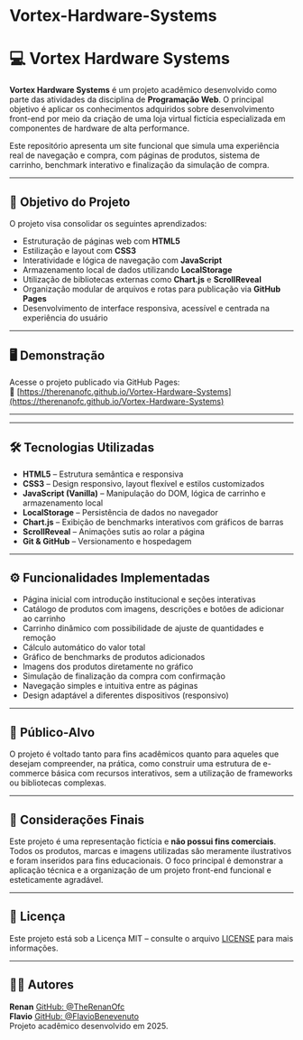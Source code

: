 # Vortex-Hardware-Systems

# 💻 Vortex Hardware Systems

**Vortex Hardware Systems** é um projeto acadêmico desenvolvido como parte das atividades da disciplina de **Programação Web**. O principal objetivo é aplicar os conhecimentos adquiridos sobre desenvolvimento front-end por meio da criação de uma loja virtual fictícia especializada em componentes de hardware de alta performance.

Este repositório apresenta um site funcional que simula uma experiência real de navegação e compra, com páginas de produtos, sistema de carrinho, benchmark interativo e finalização da simulação de compra.

---

## 📘 Objetivo do Projeto

O projeto visa consolidar os seguintes aprendizados:

- Estruturação de páginas web com **HTML5**
- Estilização e layout com **CSS3**
- Interatividade e lógica de navegação com **JavaScript**
- Armazenamento local de dados utilizando **LocalStorage**
- Utilização de bibliotecas externas como **Chart.js** e **ScrollReveal**
- Organização modular de arquivos e rotas para publicação via **GitHub Pages**
- Desenvolvimento de interface responsiva, acessível e centrada na experiência do usuário

---

## 🖥️ Demonstração

Acesse o projeto publicado via GitHub Pages:  
🔗 [https://therenanofc.github.io/Vortex-Hardware-Systems](https://therenanofc.github.io/Vortex-Hardware-Systems)

---


---

## 🛠️ Tecnologias Utilizadas

- **HTML5** – Estrutura semântica e responsiva
- **CSS3** – Design responsivo, layout flexível e estilos customizados
- **JavaScript (Vanilla)** – Manipulação do DOM, lógica de carrinho e armazenamento local
- **LocalStorage** – Persistência de dados no navegador
- **Chart.js** – Exibição de benchmarks interativos com gráficos de barras
- **ScrollReveal** – Animações sutis ao rolar a página
- **Git & GitHub** – Versionamento e hospedagem

---

## ⚙ Funcionalidades Implementadas

-  Página inicial com introdução institucional e seções interativas
-  Catálogo de produtos com imagens, descrições e botões de adicionar ao carrinho
-  Carrinho dinâmico com possibilidade de ajuste de quantidades e remoção
-  Cálculo automático do valor total
-  Gráfico de benchmarks de produtos adicionados
-  Imagens dos produtos diretamente no gráfico
-  Simulação de finalização da compra com confirmação
-  Navegação simples e intuitiva entre as páginas
-  Design adaptável a diferentes dispositivos (responsivo)

---

## 🎯 Público-Alvo

O projeto é voltado tanto para fins acadêmicos quanto para aqueles que desejam compreender, na prática, como construir uma estrutura de e-commerce básica com recursos interativos, sem a utilização de frameworks ou bibliotecas complexas.

---

## 📌 Considerações Finais

Este projeto é uma representação fictícia e **não possui fins comerciais**. Todos os produtos, marcas e imagens utilizadas são meramente ilustrativos e foram inseridos para fins educacionais. O foco principal é demonstrar a aplicação técnica e a organização de um projeto front-end funcional e esteticamente agradável.

---

## 📄 Licença

Este projeto está sob a Licença MIT – consulte o arquivo [LICENSE](LICENSE) para mais informações.

---

## 👨‍💻 Autores

**Renan**
[GitHub: @TheRenanOfc](https://github.com/TheRenanOfc)  
**Flavio**
[GitHub: @FlavioBenevenuto](https://github.com/FlavioBenevenuto)  
Projeto acadêmico desenvolvido em 2025.
